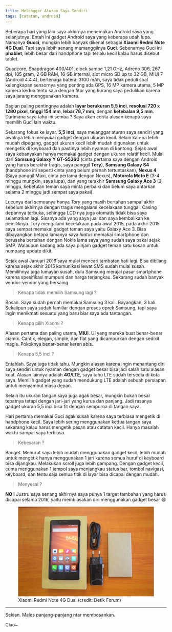 ```yaml
---
title: Melanggar Aturan Saya Sendiri
tags: [catatan, android]
---
```


Beberapa hari yang lalu saya akhirnya menemukan Android saya yang selanjutnya. Entah ini gadget Android saya yang keberapa udah lupa. Namanya **Gucci**, mungkin lebih banyak dikenal sebagai **Xiaomi Redmi Note 4G Dual**. Tapi saya lebih senang memanggilnya **Guci**. Sebenarnya Guci ini **phablet**, lebih besar dari handphone tapi terlalu kecil kalau harus disebut tablet.

Quadcore, Snapdragon 400/401, clock sampe 1,21 GHz, Adreno 306, 267 dpi, 185 gram, 2 GB RAM, 16 GB internal, slot micro SD up to 32 GB, MIUI 7 (Android 4.4.4), bertenaga baterai 3100 mAh, saya tidak peduli soal kelengkapan sensornya yang penting ada GPS, 16 MP kamera utama, 5 MP kamera kedua tentu saja dengan fitur yang kurang saya pedulikan karena saya jarang menggunakan kamera.

Bagian paling pentingnya adalah **layar berukuran 5,5 inci**, **resolusi 720 x 1280 pixel**, **tinggi 154 mm**, **lebar 78,7 mm**, dengan **ketebalan 9,5 mm**. Darimana saya tahu ini semua ? Saya akan cerita alasan kenapa saya memilih Guci lain waktu.

Sekarang fokus ke layar. **5,5 inci**, saya melanggar aturan saya sendiri yang awalnya lebih menyukai gadget dengan ukuran kecil. Selain karena lebih mudah dipegang, gadget ukuran kecil lebih mudah digunakan untuk mengetik di keyboard dan pastinya lebih nyaman di kantong. Sejak awal saya kebanyakan hanya memakai gadget dengan ukuran relatif kecil. Mulai dari **Samsung Galaxy Y GT-S5360** (cinta pertama saya dengan Android yang harus berakhir tragis, saya panggil **Tory**), **Samsung Galaxy S4** (handphone ini seperti cinta yang belum pernah tertuntaskan), **Nexus 4** (Saya panggil Maxi, cinta pertama dengan Nexus), **Motorola Moto E** (3-4 minggu mungkin, saya lupa), dan yang terakhir **Samsung Galaxy Ace 3** (2 minggu, kebetulan teman saya minta perbaiki dan belum saya antarkan selama 2 minggu jadi sempat saya pakai).

Lucunya dari semuanya hanya *Tory* yang masih bertahan sampai akhir sebelum akhirnya dengan tragis mengalami kecelakaan tunggal. Casing depannya terbuka, sehingga LCD nya juga otomatis tidak bisa saya selamatkan lagi. Sisanya ada yang saya jual dan saya kembalikan ke pemiliknya. Tory mengalami kecelakaan pada awal 2015, pada akhir 2015 saya sempat memakai gadget teman saya yaitu Galaxy Ace 3. Bisa dibayangkan betapa lamanya saya *hiatus* memakai smartphone dan berusaha bertahan dengan Nokia lama saya yang sudah saya pakai sejak SMP. Walaupun kadang ada saya pinjam gadget teman satu kosan untuk numpang update dikit.

Sejak awal Januari 2016 saya mulai mencari tambatan hati lagi. Bisa dibilang karena sejak akhir 2015 komunikasi lewat SMS sudah mulai susah. Memilihnya juga lumayan susah, dulu Samsung merajai pasar smartphone karena spesifikasi mumpuni dan harga terjangkau. Sekarang sudah banyak vendor-vendor yang bersaing.

> Kenapa tidak memilih Samsung lagi ?

Bosan. Saya sudah pernah memakai Samsung 3 kali. Bayangkan, 3 kali. Sekalipun saya sudah familiar dengan proses oprek Samsung, tapi saya ingin menikmati sesuatu yang baru biar saya ada tantangan.

> Kenapa pilih Xiaomi ?

Alasan pertama dan paling utama, **MIUI**. UI yang mereka buat benar-benar ciamik. Cantik, elegan, simple, dan flat yang dicampurkan dengan sedikit magis. Pokoknya benar-benar keren abis.

> Kenapa 5,5 inci ?

Entahlah. Saya juga tidak tahu. Mungkin alasan karena ingin menantang diri saya sendiri untuk nyaman dengan gadget besar bisa jadi salah satu alasan kuat. Alasan lainnya adalah **4G/LTE**, saya tahu LTE sudah tersedia di kota saya. Memilih gadget yang sudah mendukung LTE adalah sebuah persiapan untuk menyambut masa depan.

Selain itu ukuran tangan saya juga agak besar, mungkin bukan besar tepatnya tetapi dengan jari-jari yang kurus dan panjang. Jadi rasanya gadget ukuran 5,5 inci bisa fit dengan sempurna di tangan saya.

Hari pertama memakai Guci agak susah karena saya terbiasa mengetik di handphone kecil. Saya lebih sering menggunakan kedua tangan saya sekarang kalau harus mengetik pesan atau catatan kecil. Hanya masalah waktu sampai saya terbiasa.

> Kebesaran ?

Banget. Menurut saya lebih mudah menggunakan gadget kecil, lebih mudah untuk mengetik hanya menggunakan 1 jari karena semua huruf di keyboard bisa dijangkau. Melakukan scroll juga lebih gampang. Dengan gadget kecil, cuma menggunakan 1 jempol saya menjangkau status bar, tombol navigasi, keyboard, dan tentu saja semua titik di layar bisa dicapai dengan mudah.

> Menyesal ?

**NO !** Justru saya senang akhirnya saya punya 1 target tambahan yang harus dicapai selama 2016, yaitu membiasakan diri menggunakan gadget besar :smile:

<figure>
  <img src="/assets/post-img/xiaomi-redmi-note-4g-dual.webp" alt="Xiaomi Redmi Note 4G Dual">
  <figcaption>
    Xiaomi Redmi Note 4G Dual (credit: Detik Forum)
  </figcaption>
</figure>

---

Sekian. Males panjang-panjang ntar membosankan.

Ciao~
